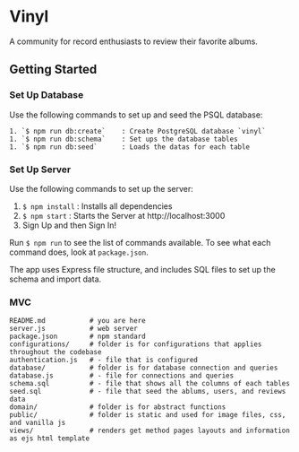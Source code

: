 # Vinyl

A community for record enthusiasts to review their favorite albums.

## Getting Started

### Set Up Database
Use the following commands to set up and seed the PSQL database:
```
1. `$ npm run db:create`	: Create PostgreSQL database `vinyl`
1. `$ npm run db:schema` 	: Set ups the database tables
1. `$ npm run db:seed`		: Loads the datas for each table
```

### Set Up Server
Use the following commands to set up the server:
1. `$ npm install` 			: Installs all dependencies
1. `$ npm start`			: Starts the Server at http://localhost:3000
1. Sign Up and then Sign In!

Run `$ npm run` to see the list of commands available. To see what each command does, look at `package.json`.

The app uses Express file structure, and includes SQL files to set up the schema and import data.

### MVC

```
README.md           # you are here
server.js           # web server
package.json        # npm standard
configurations/		# folder is for configurations that applies throughout the codebase
authentication.js	# - file that is configured		
database/			# folder is for database connection and queries
database.js 		# - file for connections and queries 
schema.sql 			# - file that shows all the columns of each tables
seed.sql          	# - file that seed the ablums, users, and reviews data
domain/ 			# folder is for abstract functions 
public/ 			# folder is static and used for image files, css, and vanilla js
views/              # renders get method pages layouts and information as ejs html template
```
